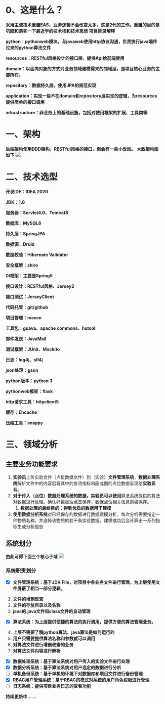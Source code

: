 # 0、这是什么？

**采用主流技术重置EAS，业务逻辑不会改变太多，这是2代的工作。重置的目的是巩固和落实一下最近学的技术栈和技术思想**
**项目目录解释**

**python：pythonweb模块，与javaweb使用http协议沟通，负责执行java端传过来的python算法文件**

**resources：RESTful风格设计的接口层，提供Api给前端使用**

**domain：以面向对象的方式对业务领域建模得来的领域层，是项目核心业务的主要所在。**

**repository：数据持久层，使用JPA的规范实现**

**application：实现一些不在domain和repository层实现的逻辑，为resources提供简单的接口调用**


**infrastructure：非业务上的基础设施，包括对使用框架的扩展、工具类等**

# 一、架构

**后端架构使用DDD架构，RESTful风格的接口，但会有一些小改动。**
**大致架构图如下**
![](https://cdn.nlark.com/yuque/0/2023/jpeg/27392932/1690968183326-b3995a86-d265-445e-9351-4898a936bb92.jpeg)

# 二、技术选型

**开发IDE：IDEA 2020**

**JDK：1.8**

**服务器：Servlet4.0、Tomcat8**

**数据库：MySQL8**

**持久层：SpringJPA**

**数据源：Druid**

**数据校验：Hibernate Validator**

**安全框架：shiro**

**DI框架：主要是Spring5**

**接口设计：RESTful风格、Jersey2**

**接口测试：JerseyClient**

**代码托管：git/github**

**项目管理：maven**

**工具包：guava、apache commons、hutool**

**邮件发送：JavaMail**

**测试框架：JUnit、Mockito**

**日志：log4j、slf4j**

**json处理：gson**

**python版本：python 3**

**pythonweb框架：flask**

**http请求工具：httpclient5**

**缓存：Ehcache**

**压缩工具：snappy**

# 三、领域分析

## 主要业务功能要求

1. **实验员**上传实验文件（点位数据文件）到（实验）**文件管理系统**，**数据处理系统**解析文件中的内容后将其中的各项指标和画成图的点位数据呈现给**实验员**看。
2. **对于传入（点位）数据处理系统的数据，实验员可以使用**算法系统提供的算法对数据进行处理。确认好数据后点击保存，数据点位相关信息则被保存。
   1. **数据处理的最终目的：得到优质的数据用于建模**
3. **使用数据分析系统**对已经保存的数据进行数据建模分析，每次分析需要指定一种物质名称，并选择该物质的若干条实验数据。建模成功后会计算出一系列指标生成分析报告

## 系统划分

**由此可得下面三个核心子域**
![](https://cdn.nlark.com/yuque/0/2023/jpeg/27392932/1690968566231-6caf2f09-3375-4692-9108-ac360969ae09.jpeg)

### 系统职责划分

* [X]  **文件管理系统：基于JDK File，对项目中各业务文件进行管理，为上层使用文件屏蔽了相当一部分逻辑。**
  1. **文件的增删改查**
  2. **文件的存放目录以及名称**
  3. **java的.java文件和class文件的自动管理**
* [X]  **算法系统：为上层提供便捷的算法的执行调用，提供方便的算法管理业务。**
  4. **上层不需要了解python算法、java算法是如何运行的**
  4. **用户只需要提供算法名称和参数就可以调用**
  4. **对算法文件进行增删改查的业务**
  4. **对算法文件内容进行解析**
* [X]  **数据处理系统：基于算法系统对用户传入的实验文件进行处理**
* [X]  **数据分析系统：基于算法系统对用户选定的数据进行分析**
* [ ]  **单机备份系统：基于单机的环境下对数据库和项目文件进行备份管理**
* [X]  **RBAC用户管理系统：基于RBAC的模式对系统的用户角色权限进行管理**
* [ ]  **日志系统：提供项目业务日志的查看功能**

**持续更新中... ...**
